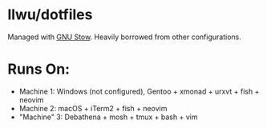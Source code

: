 # llwu/dotfiles
Managed with
[GNU Stow](http://brandon.invergo.net/news/2012-05-26-using-gnu-stow-to-manage-your-dotfiles.html).
Heavily borrowed from other configurations.

# Runs On:
* Machine 1: Windows (not configured), Gentoo + xmonad + urxvt + fish + neovim
* Machine 2: macOS + iTerm2 + fish + neovim
* "Machine" 3: Debathena + mosh + tmux + bash + vim
